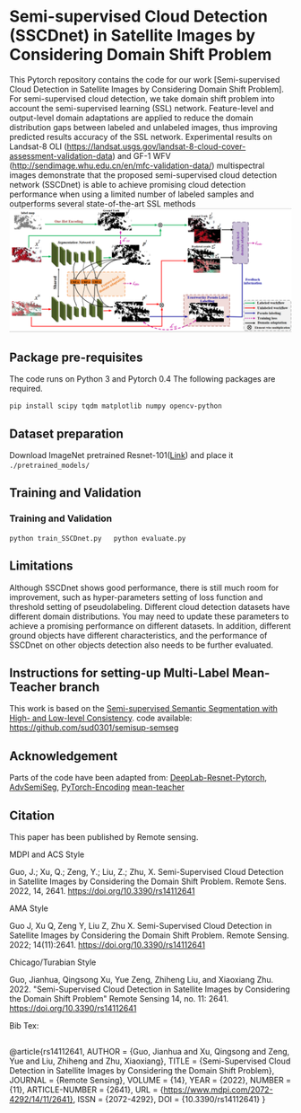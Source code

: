 
# Semi-supervised Cloud Detection (SSCDnet) in Satellite Images by Considering Domain Shift Problem

This Pytorch repository contains the code for our work [Semi-supervised Cloud Detection in Satellite Images by
Considering Domain Shift Problem]. 
 For semi-supervised cloud detection, we take domain shift problem into account the semi-supervised learning (SSL) network. Feature-level and output-level domain adaptations are applied to reduce the domain distribution gaps between labeled and unlabeled images, thus improving predicted results accuracy of the SSL network.
Experimental results on Landsat-8 OLI (https://landsat.usgs.gov/landsat-8-cloud-cover-assessment-validation-data) and GF-1 WFV (http://sendimage.whu.edu.cn/en/mfc-validation-data/) multispectral images demonstrate that the proposed semi-supervised cloud detection network (SSCDnet) is able to achieve promising cloud detection performance when using a limited number of labeled samples and outperforms several state-of-the-art SSL methods
![](framework.png)

## Package pre-requisites
The code runs on Python 3 and Pytorch 0.4 The following packages are required. 

```
pip install scipy tqdm matplotlib numpy opencv-python
```

## Dataset preparation

Download ImageNet pretrained Resnet-101([Link](https://download.pytorch.org/models/resnet101-5d3b4d8f.pth)) and place it ```./pretrained_models/```


## Training and Validation

### Training and Validation 
```
python train_SSCDnet.py   python evaluate.py 
```
##  Limitations
Although SSCDnet shows good performance, there is still much room for improvement, such as hyper-parameters setting of loss function and threshold setting of pseudolabeling. Different cloud detection datasets have different domain distributions. You may need to update these parameters to achieve a promising performance on different datasets. In addition, different ground objects have different characteristics, and the performance of SSCDnet on other objects detection also needs to be further evaluated.

## Instructions for setting-up Multi-Label Mean-Teacher branch
This work is based on the [Semi-supervised Semantic Segmentation with High- and Low-level Consistency](https://arxiv.org/pdf/1908.05724.pdf).
code available:
https://github.com/sud0301/semisup-semseg

## Acknowledgement

Parts of the code have been adapted from: 
[DeepLab-Resnet-Pytorch](https://github.com/speedinghzl/Pytorch-Deeplab), [AdvSemiSeg](https://github.com/hfslyc/AdvSemiSeg), [PyTorch-Encoding](https://github.com/zhanghang1989/PyTorch-Encoding)
[mean-teacher](https://github.com/CuriousAI/mean-teacher) 

## Citation
This paper has been published by Remote sensing.

MDPI and ACS Style

Guo, J.; Xu, Q.; Zeng, Y.; Liu, Z.; Zhu, X. Semi-Supervised Cloud Detection in Satellite Images by Considering the Domain Shift Problem. Remote Sens. 2022, 14, 2641. https://doi.org/10.3390/rs14112641

AMA Style

Guo J, Xu Q, Zeng Y, Liu Z, Zhu X. Semi-Supervised Cloud Detection in Satellite Images by Considering the Domain Shift Problem. Remote Sensing. 2022; 14(11):2641. https://doi.org/10.3390/rs14112641

Chicago/Turabian Style

Guo, Jianhua, Qingsong Xu, Yue Zeng, Zhiheng Liu, and Xiaoxiang Zhu. 2022. "Semi-Supervised Cloud Detection in Satellite Images by Considering the Domain Shift Problem" Remote Sensing 14, no. 11: 2641. https://doi.org/10.3390/rs14112641

Bib Tex:
##
@article{rs14112641,
AUTHOR = {Guo, Jianhua and Xu, Qingsong and Zeng, Yue and Liu, Zhiheng and Zhu, Xiaoxiang},
TITLE = {Semi-Supervised Cloud Detection in Satellite Images by Considering the Domain Shift Problem},
JOURNAL = {Remote Sensing},
VOLUME = {14},
YEAR = {2022},
NUMBER = {11},
ARTICLE-NUMBER = {2641},
URL = {https://www.mdpi.com/2072-4292/14/11/2641},
ISSN = {2072-4292},
DOI = {10.3390/rs14112641}
}

##

